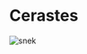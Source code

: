 # Cerastes
![snek](https://static.wikia.nocookie.net/mahou-kaiju-series/images/6/6f/Cerastes.png/revision/latest/top-crop/width/360/height/450?cb=20200127134856)
